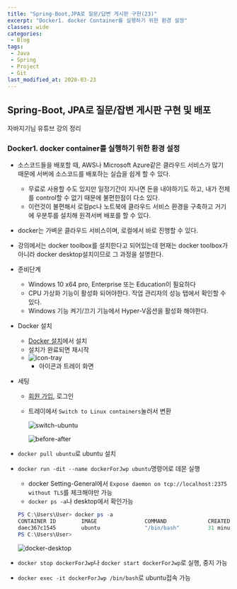 ```yaml
---
title: "Spring-Boot,JPA로 질문/답변 게시판 구현(23)"
excerpt: "Docker1. docker Container를 실행하기 위한 환경 설정"
classes: wide
categories:
 - Blog
tags:
 - Java
 - Spring
 - Project
 - Git
last_modified_at: 2020-03-23
---
```




## Spring-Boot, JPA로 질문/잡변 게시판 구현 및 배포

자바지기님 유튜브 강의 정리

### Docker1. docker container를 실행하기 위한 환경 설정

* 소스코드들을 배포할 때, AWS나 Microsoft Azure같은 클라우드 서비스가 많기 때문에 서버에 소스코드를 배포하는 실습을 쉽게 할 수 있다.
  * 무료로 사용할 수도 있지만 일정기간이 지나면 돈을 내야하기도 하고, 내가 전체를 control할 수 없기 때문에 불편한점이 다소 있다.
  * 이런것이 불편해서 로컬pc나 노트북에 클라우드 서비스 환경을 구축하고 거기에 우분투를 설치해 원격서버 배포를 할 수 있다.
* docker는 가벼운 클라우드 서비스이며, 로컬에서 바로 진행할 수 있다.
* 강의에서는 docker toolbox를 설치한다고 되어있는데 현재는 docker toolbox가 아니라 docker desktop설치이므로 그 과정을 설명한다.
* 준비단계
  * Windows 10 x64 pro, Enterprise 또는 Education이 필요하다
  * CPU 가상화 기능이 활성화 되어야한다. 작업 관리자의 성능 탭에서 확인할 수 있다.
  * Windows 기능 켜기/끄기 기능에서 Hyper-V옵션을 활성화 해야한다.
* Docker 설치
  * [Docker 설치](https://docs.docker.com/docker-for-windows/install/)에서 설치
  * 설치가 완료되면 재시작
  * ![icon-tray]({{site.url}}/assets/images/2020-03-23-spring-boot-jpa-borad-project-docker-1.assets/icon-tray.png)
    * 아이콘과 트레이 화면

* 세팅

  * [회원 가입](https://hub.docker.com/?utm_source=docker4win_2.2.0.4&utm_medium=account_create&utm_campaign=referral), 로그인

  * 트레이에서 `Switch to Linux containers`눌러서 변환

    ![switch-ubuntu]({{site.url}}/assets/images/2020-03-23-spring-boot-jpa-borad-project-docker-1.assets/switch-ubuntu.png)

    ![before-after]({{site.url}}/assets/images/2020-03-23-spring-boot-jpa-borad-project-docker-1.assets/before-after.png)

* `docker pull ubuntu`로 ubuntu 설치

* `docker run -dit --name dockerForJwp ubuntu`명령어로 데몬 실행

  * docker Setting-General에서 `Expose daemon on tcp://localhost:2375 without TLS`를 체크해야만 가능
  * `docker ps -a`나 desktop에서 확인가능

  ```powershell
  PS C:\Users\User> docker ps -a
  CONTAINER ID        IMAGE               COMMAND             CREATED             STATUS              PORTS               NAMES
  daec367c1545        ubuntu              "/bin/bash"         31 minutes ago      Up 30 minutes                           dockerForJwp
  PS C:\Users\User>
  ```

  ![docker-desktop]({{site.url}}/assets/images/2020-03-23-spring-boot-jpa-borad-project-docker-1.assets/docker-desktop.png)

* `docker stop dockerForJwp`나 `docker start dockerForJwp`로 실행, 중지 가능
* `docker exec -it dockerForJwp /bin/bash`로 ubuntu접속 가능

